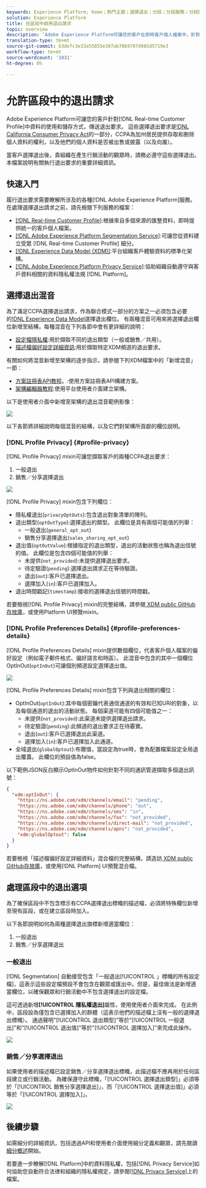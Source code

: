 ```yaml
---
keywords: Experience Platform; home；熱門主題；選擇退出；分段；分段服務；分段服務；榮譽退出；選擇退出；選擇退出；選擇退出；選擇退出；
solution: Experience Platform
title: 在區段中啟用退出請求
topic: overview
description: 'Adobe Experience Platform可讓您的客戶在即時客戶個人檔案中，針對資料的使用和儲存，傳送選擇退出要求。 這些選擇退出要求是加州消費者隱私法(CCPA)的一部分，該法案賦予加州居民存取和刪除個人資料的權利，並可得知他們的個人資料是否被出售或披露（以及向誰）。 '
translation-type: tm+mt
source-git-commit: b3defc3e33a55855e307ab70b9797d985d5719e3
workflow-type: tm+mt
source-wordcount: '1031'
ht-degree: 0%

---
```



# 允許區段中的退出請求

Adobe Experience Platform可讓您的客戶針對[!DNL Real-time Customer Profile]中資料的使用和儲存方式，傳送退出要求。 這些選擇退出要求是[!DNL California Consumer Privacy Act](CCPA)的一部分，CCPA為加州居民提供存取和刪除個人資料的權利，以及他們的個人資料是否被出售或披露（以及向誰）。

當客戶選擇退出後，貴組織在產生行銷活動的觀眾時，請務必遵守這些選擇退出。 本檔案說明有關執行退出要求的重要詳細資訊。

## 快速入門

履行退出要求需要瞭解所涉及的各種[!DNL Adobe Experience Platform]服務。 在處理選擇退出請求之前，請先檢閱下列服務的檔案：

- [[!DNL Real-time Customer Profile]](../profile/home.md):根據來自多個來源的匯整資料，即時提供統一的客戶個人檔案。
- [[!DNL Adobe Experience Platform Segmentation Service]](./home.md):可讓您從資料建立受眾 [!DNL Real-time Customer Profile] 細分。
- [[!DNL Experience Data Model (XDM)]](../xdm/home.md):平台組織客戶體驗資料的標準化架構。
- [[!DNL Adobe Experience Platform Privacy Service]](../privacy-service/home.md):協助組織自動遵守與客戶資料相關的資料隱私權法規 [!DNL Platform]。

## 選擇退出混音

為了滿足CCPA選擇退出請求，作為聯合模式一部分的方案之一必須包含必要的[!DNL Experience Data Model](XDM)選擇退出欄位。 有兩種混音可用來將選擇退出欄位新增至結構，每種混音在下列各節中會有更詳細的說明：

- [設定檔隱私權](#profile-privacy):用於擷取不同的退出類型（一般或銷售／共用）。
- [描述檔偏好設定詳細資訊](#profile-preferences-details):用於擷取特定XDM頻道的退出要求。

有關如何將混音新增至架構的逐步指示，請參閱下列XDM檔案中的「新增混音」一節：
- [方案註冊表API教程](../xdm/api/getting-started.md)。:使用方案註冊表API構建方案。
- [架構編輯器教程](../xdm/tutorials/create-schema-ui.md):使用平台使用者介面建立架構。

以下是使用者介面中新增至架構的退出混音範例影像：

![](images/opt-outs/opt-out-mixins-user-interface.png)

以下各節將詳細說明每個混音的結構，以及它們對架構所貢獻的欄位說明。

### [!DNL Profile Privacy] {#profile-privacy}

[!DNL Profile Privacy] mixin可讓您擷取客戶的兩種CCPA退出要求：

1. 一般退出
2. 銷售／分享選擇退出

![](images/opt-outs/profile-privacy.png)

[!DNL Profile Privacy] mixin包含下列欄位：

- 隱私權退出(`privacyOptOuts`):包含退出對象清單的陣列。
- 退出類型(`optOutType`):選擇退出的類型。 此欄位是具有兩個可能值的列舉：
   - 一般退出(`general_opt_out`)
   - 銷售分享選擇退出(`sales_sharing_opt_out`)
- 退出值(`optOutValue`):根據指定的退出類型，退出的活動狀態也稱為退出信號的值。 此欄位是包含四個可能值的列舉：
   - 未提供(`not_provided`):未提供選擇退出要求。
   - 待定驗證(`pending`):選擇退出請求正在等待驗證。
   - 退出(`out`):客戶已選擇退出。
   - 選擇加入(`in`):客戶已選擇加入。
- 退出時間戳記(`timestamp`):接收的選擇退出信號的時間戳。

若要檢視[!DNL Profile Privacy] mixin的完整結構，請參閱[ XDM public GitHub存放庫](https://github.com/adobe/xdm/blob/master/schemas/context/profile-privacy.schema.json)，或使用Platform UI預覽mixin。

### [!DNL Profile Preferences Details] {#profile-preferences-details}

[!DNL Profile Preferences Details] mixin提供數個欄位，代表客戶個人檔案的偏好設定（例如電子郵件格式、偏好語言和時區）。 此混音中包含的其中一個欄位OptInOut(`optInOut`)可讓個別頻道設定選擇退出值。

![](images/opt-outs/profile-preferences-details.png)

[!DNL Profile Preferences Details] mixin包含下列與退出相關的欄位：

- OptInOut(`optInOut`):其中每個密鑰代表通信通道的有效和已知URI的對象，以及每個通道的退出的活動狀態。 每個渠道可能有四個可能值之一：
   - 未提供(`not_provided`):此渠道未提供選擇退出請求。
   - 待定驗證(`pending`):此頻道的退出要求正在待覈實。
   - 退出(`out`):客戶已選擇退出此渠道。
   - 選擇加入(`in`):客戶已選擇加入此通道。
- 全域退出(`globalOptout`):布爾值，當設定為true時，會為配置檔案設定全局退出覆蓋。 此欄位的預設值為false。

以下範例JSON反白顯示OptInOut物件如何針對不同的通訊管道擷取多個退出訊號：

```json
{
  "xdm:optInOut": {
    "https://ns.adobe.com/xdm/channels/email": "pending",
    "https://ns.adobe.com/xdm/channels/phone": "out",
    "https://ns.adobe.com/xdm/channels/sms": "in",
    "https://ns.adobe.com/xdm/channels/fax": "not_provided",
    "https://ns.adobe.com/xdm/channels/direct-mail": "not_provided",
    "https://ns.adobe.com/xdm/channels/apns": "not_provided",
    "xdm:globalOptout": false
  }
}
```

若要檢視「描述檔偏好設定詳細資料」混合檔的完整結構，請造訪[ XDM public GitHub存放庫](https://github.com/adobe/xdm/blob/master/schemas/context/profile-preferences-details.schema.json)，或使用[!DNL Platform] UI預覽混合檔。

## 處理區段中的退出選項

為了確保區段中不包含標示有CCPA選擇退出標幟的描述檔，必須將特殊欄位新增至現有區段，或在建立區段時加入。

以下各節說明如何為兩種選擇退出旗標新增適當欄位：
1. 一般退出
2. 銷售／分享選擇退出

### 一般退出

[!DNL Segmentation] 自動接受包含「一般退出[!UICONTROL 」標幟的所有設定檔]，這表示這些設定檔預設不會包含在觀眾或匯出中。但是，最佳做法是新增適當欄位，以確保觀眾和行銷活動中不包含選擇退出的設定檔。

這可透過新增&#x200B;**[!UICONTROL 隱私權退出]**&#x200B;屬性，使用使用者介面來完成。 在此例中，區段設為僅包含已選擇加入的群體（這表示他們的描述檔上沒有一般的選擇退出標幟）。 通過聲明&quot;[!UICONTROL 退出類型]&quot;等於&quot;[!UICONTROL 一般退出]&quot;和&quot;[!UICONTROL 退出值]&quot;等於&quot;[!UICONTROL 選擇加入]&quot;來完成此操作。

![](images/opt-outs/segment-general-opt-out.png)

### 銷售／分享選擇退出

如果使用者的描述檔已設定銷售／分享選擇退出標幟，此描述檔不應再用於任何區段建立或行銷活動。 為確保遵守此標幟，「[!UICONTROL 選擇退出類型]」必須等於「[!UICONTROL 銷售分享選擇退出]」，而「[!UICONTROL 選擇退出值]」必須等於「[!UICONTROL 選擇加入]」。

![](images/opt-outs/segment-sales-sharing-opt-out.png)

<!-- ### Overriding default exclusions

In some instances, such as building a segment of people who have opted out, it may be necessary to override the default exclusion of opted-out profiles. This override can be done via the API or in the Segment Builder user interface. -->

## 後續步驟

如需細分的詳細資訊，包括透過API和使用者介面使用細分定義和觀眾，請先閱讀[細分概述](./home.md)開始。

若要進一步瞭解[!DNL Platform]中的資料隱私權，包括[!DNL Privacy Service]如何協助您自動符合法律和組織的隱私權規定，請參閱[[!DNL Privacy Service]](../privacy-service/home.md)上的檔案。
